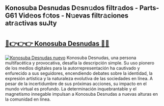## Konosuba Desnudas D𝚎sn𝚞dos filtr𝚊dos - Parts-G61 Vid𝚎os f𝚘tos - N𝚞evas filtr𝚊ciones atr𝚊ctivas suJty

# <h2><a href="http://mb71u2e.tromn.icu/?c=Konosuba+Desnudas">🔗👉👉👉 Konosuba Desnudas 🔗🔗</a></h2>

[![Konosuba Desnudas nuevo](https://i.imgur.com/pEAQMta.gif)](http://mb71u2e.tromn.icu/?c=Konosuba+Desnudas)
Konosuba Desnudas, una persona multifacética y provocativa, desafía la descripción simple. Su uso pionero de los medios digitales para la autorrepresentación ha cautivado y enfurecido a sus seguidores, encendiendo debates sobre la identidad, la expresión artística y la naturaleza evolutiva de las sociedades en línea. A pesar de la incertidumbre de sus próximas acciones, su impacto en el mundo virtual es profundo. La determinación inquebrantable y el magnetismo innegable impulsan a Konosuba Desnudas a nuevas alturas en la comunidad en línea.
